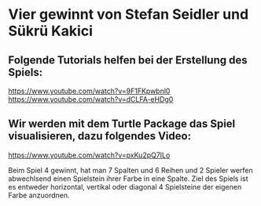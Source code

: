 # Vier gewinnt von Stefan Seidler und Sükrü Kakici 
## Folgende Tutorials helfen bei der Erstellung des Spiels:
https://www.youtube.com/watch?v=9F1FKpwbnl0
https://www.youtube.com/watch?v=dCLFA-eHDg0

## Wir werden mit dem Turtle Package das Spiel visualisieren, dazu folgendes Video:
https://www.youtube.com/watch?v=pxKu2pQ7ILo

Beim Spiel 4 gewinnt, hat man 7 Spalten und 6 Reihen und 2 Spieler werfen abwechlsend einen Spielstein ihrer Farbe in eine Spalte. Ziel des Spiels ist es entweder horizontal, vertikal oder diagonal 4 Spielsteine der eigenen Farbe anzuordnen.
